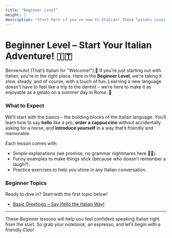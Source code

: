 ```yaml
---
title: "Beginner Level"
weight: 1
description: "Start here if you're new to Italian! These lessons cover the basics, with a dash of humor to keep things interesting."
---
```


# Beginner Level – Start Your Italian Adventure! 🇮🇹

Benvenuto! (That’s Italian for "Welcome!") 🎉 If you’re just starting out with Italian, you’re in the right place. Here in the **Beginner Level**, we’re taking it slow, steady, and of course, with a touch of fun. Learning a new language doesn’t have to feel like a trip to the dentist – we’re here to make it as enjoyable as a gelato on a summer day in Rome. 🍦

### What to Expect

We’ll start with the basics – the building blocks of the Italian language. You’ll learn how to say **hello** like a pro, **order a cappuccino** without accidentally asking for a horse, and **introduce yourself** in a way that’s friendly and memorable.

Each lesson comes with:
- Simple explanations (we promise, no grammar nightmares here 🛌💭).
- Funny examples to make things stick (because who doesn’t remember a laugh?).
- Practice exercises to help you shine in any Italian conversation.

### Beginner Topics

Ready to dive in? Start with the first topic below!

- [Basic Greetings – Say Hello the Italian Way!](./basic-greetings/)

---

These Beginner lessons will help you feel confident speaking Italian right from the start. So grab your notebook, an espresso, and let’s begin with a friendly *Ciao!*
